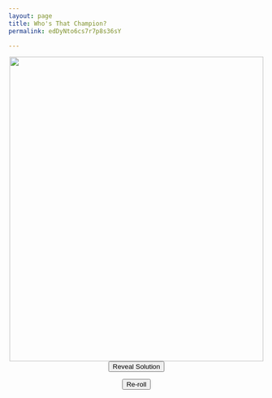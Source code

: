 ```yaml
---
layout: page
title: Who's That Champion?
permalink: edDyNto6cs7r7p8s36sY

---
```

<center>

<img src="https://github.com/UNSWLoLSoc/LoLSocWebpage/blob/master/uploads/1-1.png?raw=true" width="500" height="600" class="center" id = "test">

</center>

<center>  
<button type="button" id = "soln"  onclick="reveal()">Reveal Solution</button>

<button type="button" onclick="reRoll()">Re-roll</button>

</center>

<script type = "text/javascript">

    var prev = 0; 
    function reRoll(){
      dice1 = Math.floor(Math.random() * 3) + 1;
      console.log("before" + dice1 + " " + prev);
      if(dice1 == prev) {
          dice1++;
      }
      prev = dice1;
      console.log("after" + dice1 + " " + prev);
      var string = "https://raw.githubusercontent.com/UNSWLoLSoc/LoLSocWebpage/master/uploads/Silhouette/"
      switch(dice1) {
        case 1:
          string.concat("1.png");
          break;
    
        case 2:
          string.concat("2.jpg");
          break;
    
        case 3:
          document.getElementById("test").src="https://i.imgur.com/RYm7WP2.jpg";
          break;
    
        case 4:
          document.getElementById("test").src="https://cdn.discordapp.com/attachments/454659822579875851/675865896186806312/83915101_2241594432809064_5953722011183218688_o.png";
          break;
      }
      document.getElementById("test").src= string;
    }
    
    function reveal(){
      switch(prev) {
        case 1:
          document.getElementById("test").src="";
          break;
    
        case 2:
          document.getElementById("test").src="";
          break;
    
        case 3:
          document.getElementById("test").src="";
          break;
    
        case 4:
          document.getElementById("test").src="";
          break;
      }
    }

</script>